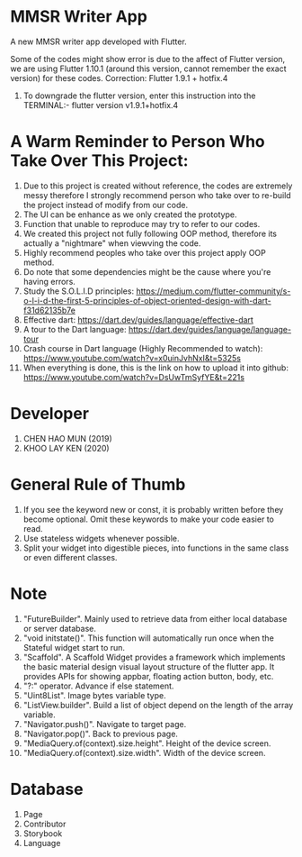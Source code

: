 # MMSR Writer App

A new MMSR writer app developed with Flutter.

Some of the codes might show error is due to the affect of Flutter version, we are using Flutter 1.10.1 (around this version, cannot remember the exact version) for these codes. Correction: Flutter 1.9.1 + hotfix.4 
1. To downgrade the flutter version, enter this instruction into the TERMINAL:-
   flutter version v1.9.1+hotfix.4

# A Warm Reminder to Person Who Take Over This Project:
1. Due to this project is created without reference, the codes are extremely messy therefore I strongly recommend person who take over to re-build the project instead of modify from our code.
2. The UI can be enhance as we only created the prototype.
3. Function that unable to reproduce may try to refer to our codes.
4. We created this project not fully following OOP method, therefore its actually a "nightmare" when viewving the code.
5. Highly recommend peoples who take over this project apply OOP method.
6. Do note that some dependencies might be the cause where you're having errors.
7. Study the S.O.L.I.D principles: https://medium.com/flutter-community/s-o-l-i-d-the-first-5-principles-of-object-oriented-design-with-dart-f31d62135b7e
8. Effective dart: https://dart.dev/guides/language/effective-dart
9. A tour to the Dart language: https://dart.dev/guides/language/language-tour
10. Crash course in Dart language (Highly Recommended to watch): https://www.youtube.com/watch?v=x0uinJvhNxI&t=5325s 
11. When everything is done, this is the link on how to upload it into github: https://www.youtube.com/watch?v=DsUwTmSyfYE&t=221s

# Developer
1. CHEN HAO MUN (2019)
2. KHOO LAY KEN (2020)

# General Rule of Thumb
1. If you see the keyword new or const, it is probably written before they become optional. Omit these keywords to make your code easier to read.
2. Use stateless widgets whenever possible.
3. Split your widget into digestible pieces, into functions in the same class or even different classes.

# Note
1. "FutureBuilder". Mainly used to retrieve data from either local database or server database.
2. "void initstate()". This function will automatically run once when the Stateful widget start to run.
3. "Scaffold". A Scaffold Widget provides a framework which implements the basic material design visual layout structure of the flutter app. It provides APIs for showing appbar, floating action button, body, etc.
4. "?:" operator. Advance if else statement.
5. "Uint8List". Image bytes variable type.
6. "ListView.builder". Build a list of object depend on the length of the array variable.
7. "Navigator.push()". Navigate to target page.
8. "Navigator.pop()". Back to previous page.
9. "MediaQuery.of(context).size.height". Height of the device screen.
10. "MediaQuery.of(context).size.width". Width of the device screen.

# Database 
1. Page 
2. Contributor
3. Storybook
4. Language
